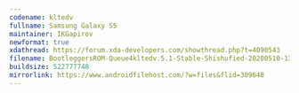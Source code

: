 ```yaml
---
codename: kltedv
fullname: Samsung Galaxy S5
maintainer: IKGapirov
newformat: true
xdathread: https://forum.xda-developers.com/showthread.php?t=4090543
filename: BootleggersROM-Queue4kltedv.5.1-Stable-Shishufied-20200510-130735.zip
buildsize: 522777748
mirrorlink: https://www.androidfilehost.com/?w=files&flid=309648
---
```

